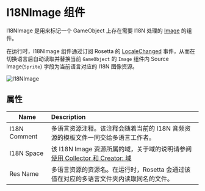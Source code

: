 # I18NImage 组件

I18NImage 是用来标记一个 GameObject 上存在需要 I18N 处理的 [Image](https://docs.unity3d.com/Manual/script-Image.html) 的组件。

在运行时，I18NImage 组件通过订阅 Rosetta 的 [LocaleChanged](https://molingyu.github.io/RosettaDocs/api/Rosetta.Runtime.Rosetta.html#events) 事件，从而在切换语言后自动读取并替换当前 `GameObject` 的 `Image` 组件内 Source Image(`Sprite`) 字段为当前语言对应的 I18N 图像资源。

![I18NImage](../../res/i18nImage.png)

## 属性
|Name|Description|
|---|:---|
|I18N Comment|多语言资源注释。该注释会随着当前的 I18N 音频资源的模板文件一同交给多语言工作者。|
|I18N Space|该 I18N Image 资源所属的域，关于域的说明请参阅 [使用 Collector 和 Creator: 域](https://molingyu.github.io/RosettaDocs/guides/useCollectorAndCreator.html#space--%E5%9F%9F)|
|Res Name|多语言资源的资源名。在运行时，Rosetta 会通过该值在对应的多语言文件夹内读取同名的文件。|